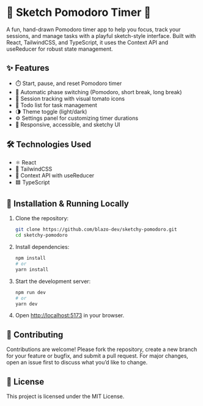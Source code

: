 # 🎨 Sketch Pomodoro Timer 🍅

A fun, hand-drawn Pomodoro timer app to help you focus, track your sessions, and manage tasks with a playful sketch-style interface. Built with React, TailwindCSS, and TypeScript, it uses the Context API and useReducer for robust state management.

## ✨ Features

- ⏱️ Start, pause, and reset Pomodoro timer
- 🔄 Automatic phase switching (Pomodoro, short break, long break)
- 🍅 Session tracking with visual tomato icons
- 📝 Todo list for task management
- 🌗 Theme toggle (light/dark)
- ⚙️ Settings panel for customizing timer durations
- 📱 Responsive, accessible, and sketchy UI

## 🛠️ Technologies Used

- ⚛️ React
- 💨 TailwindCSS
- 🧠 Context API with useReducer
- 🟦 TypeScript

## 🚀 Installation & Running Locally

1. Clone the repository:

   ```bash
   git clone https://github.com/blazo-dev/sketchy-pomodoro.git
   cd sketchy-pomodoro
   ```

2. Install dependencies:

   ```bash
   npm install
   # or
   yarn install
   ```

3. Start the development server:

   ```bash
   npm run dev
   # or
   yarn dev
   ```

4. Open [http://localhost:5173](http://localhost:5173) in your browser.

## 🤝 Contributing

Contributions are welcome! Please fork the repository, create a new branch for your feature or bugfix, and submit a pull request. For major changes, open an issue first to discuss what you’d like to change.

## 📝 License

This project is licensed under the MIT License.
